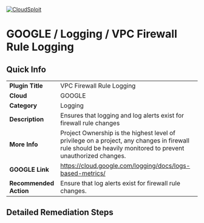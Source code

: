 [![CloudSploit](https://cloudsploit.com/img/logo-new-big-text-100.png "CloudSploit")](https://cloudsploit.com)

# GOOGLE / Logging / VPC Firewall Rule Logging

## Quick Info

| | |
|-|-|
| **Plugin Title** | VPC Firewall Rule Logging |
| **Cloud** | GOOGLE |
| **Category** | Logging |
| **Description** | Ensures that logging and log alerts exist for firewall rule changes |
| **More Info** | Project Ownership is the highest level of privilege on a project, any changes in firewall rule should be heavily monitored to prevent unauthorized changes. |
| **GOOGLE Link** | https://cloud.google.com/logging/docs/logs-based-metrics/ |
| **Recommended Action** | Ensure that log alerts exist for firewall rule changes. |

## Detailed Remediation Steps

